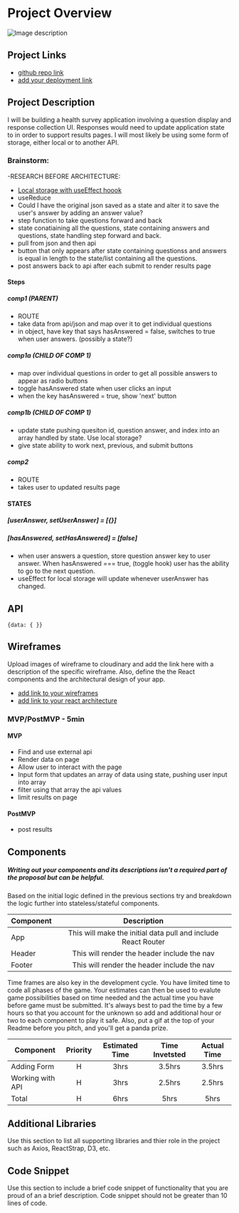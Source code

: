 # Project Overview
![Image description](https://media.tenor.com/images/afdd108e2e6b46fd825a66e1b92dc87e/tenor.gif)

## Project Links

- [github repo link](https://github.com/hbubley/react_app_project_2)
- [add your deployment link]()

## Project Description

I will be building a health survey application involving a question display and response collection UI.  Responses would need to update application state to in order to support results pages.
I will most likely be using some form of storage, either local or to another API. 

### Brainstorm:
-RESEARCH BEFORE ARCHITECTURE:

- [Local storage with useEffect hoook](https://www.udemy.com/course/modern-react-bootcamp/learn/lecture/14384908#overview)
- useReduce
- Could I have the original json saved as a state and alter it to save the user's answer by adding an answer value?
- step function to take questions forward and back
- state conatiaining all the questions, state containing answers and questions, state handling step forward and back.
- pull from json and then api
- button that only appears after state containing questionss and answers is equal in length to the state/list containing all the questions. 
- post answers back to api after each submit to render results page

#### Steps

##### comp1 (PARENT)

- ROUTE
- take data from api/json and map over it to get individual questions
- in object, have key that says hasAnswered = false, switches to true when user answers. (possibly a state?)

##### comp1a (CHILD OF COMP 1)

- map over individual questions in order to get all possible answers to appear as radio buttons
- toggle hasAnswered state when user clicks an input
- when the key hasAnswered = true, show 'next' button

##### comp1b (CHILD OF COMP 1)

- update state pushing quesiton id, question answer, and index into an array handled by state. Use local storage?
- give state ability to work next, previous, and submit buttons

##### comp2

- ROUTE
- takes user to updated results page

#### STATES

##### [userAnswer, setUserAnswer] = [{}]

##### [hasAnswered, setHasAnswered] = [false]

- when user answers a question, store question answer key to user answer. When hasAnswered === true, (toggle hook) user has the ability to go to the next question. 
- useEffect for local storage will update whenever userAnswer has changed. 


## API




```
{data: { }}
```


## Wireframes

Upload images of wireframe to cloudinary and add the link here with a description of the specific wireframe. Also, define the the React components and the architectural design of your app.

- [add link to your wireframes]()
- [add link to your react architecture]()


### MVP/PostMVP - 5min



#### MVP
- Find and use external api
- Render data on page
- Allow user to interact with the page
- Input form that updates an array of data using state, pushing user input into array
- filter using that array the api values
- limit results on page

#### PostMVP 

- post results

## Components
##### Writing out your components and its descriptions isn't a required part of the proposal but can be helpful.

Based on the initial logic defined in the previous sections try and breakdown the logic further into stateless/stateful components.

| Component | Description |
| --- | :---: |  
| App | This will make the initial data pull and include React Router|
| Header | This will render the header include the nav |
| Footer | This will render the header include the nav |


Time frames are also key in the development cycle.  You have limited time to code all phases of the game.  Your estimates can then be used to evalute game possibilities based on time needed and the actual time you have before game must be submitted. It's always best to pad the time by a few hours so that you account for the unknown so add and additional hour or two to each component to play it safe. Also, put a gif at the top of your Readme before you pitch, and you'll get a panda prize.

| Component | Priority | Estimated Time | Time Invetsted | Actual Time |
| --- | :---: |  :---: | :---: | :---: |
| Adding Form | H | 3hrs| 3.5hrs | 3.5hrs |
| Working with API | H | 3hrs| 2.5hrs | 2.5hrs |
| Total | H | 6hrs| 5hrs | 5hrs |

## Additional Libraries
 Use this section to list all supporting libraries and thier role in the project such as Axios, ReactStrap, D3, etc.

## Code Snippet

Use this section to include a brief code snippet of functionality that you are proud of an a brief description.  Code snippet should not be greater than 10 lines of code.

```

```
<!-- 
Important Code:
```
Question HTMML:

    <div class="question mb-4 pt-4 p-4 p-md-5">
                        <h3 class="mb-4">5. Has the person fallen in the past 12 months?</h3>

                        <label class="answer btn btn-lg btn-light text-primary mr-2">
                            <input style="display: inline-block; vertical-align: baseline;" value="Yes" type="radio" name="CFRA5">&nbsp; <span style="display: inline-block; vertical-align: middle;">Yes</span>
                        </label>

                        <label class="answer btn btn-lg btn-light text-primary mr-2">
                            <input style="display: inline-block; vertical-align: baseline;" value="No" type="radio" name="CFRA5">&nbsp; <span style="display: inline-block; vertical-align: middle;">No</span>
                        </label>

                        <label class="answer btn btn-lg btn-light text-primary mr-2">
                            <input style="display: inline-block; vertical-align: baseline;" value="Unknown" type="radio" name="CFRA5">&nbsp; <span style="display: inline-block; vertical-align: middle;">Unknown</span>
                        </label>

                    </div>

window.storedFormValues = JSON.parse('{"CFRA33": "No", "CFRA32": "Yes", "CFRA31": "No", "CFRA30": "Yes", "CFRA37": "No", "CFRA36": "Yes", "CFRA35": "No", "CFRA34": "Yes", "CFRA38": "Unknown", "CFRA19": "No", "CFRA18": "No", "CFRA11": "No", "CFRA10": "Unknown", "CFRA13": "No", "CFRA12": "No", "CFRA15": "No", "CFRA14": "No", "CFRA17": "No", "CFRA16": "No", "CFRA1": "Yes", "CFRA3": "No", "CFRA2": "No", "CFRA5": "No", "CFRA4": "Unknown", "CFRA7": "Yes", "CFRA6": "No", "CFRA9": "No", "CFRA8": "No", "CFRA24": "No", "CFRA25": "Yes", "CFRA26": "No", "CFRA27": "No", "CFRA20": "Unknown", "CFRA21": "Unknown", "CFRA22": "No", "CFRA23": "No", "CFRA28": "Yes", "CFRA29": "No"}');

        var $loader = $('#loader');
        var $visibleQuestion = $('.question.active');
        var $submitBtn = $('.submit');
        var $questions = $('.questions');
        var $progressBar = $('.progress-bar');
        var totalQuestionCount = $questions.children().length;
        var respondedQuestionCount = _.size(window.storedFormValues);

        $(function() {
            $(document)
                .on('click', '.answer input', onAnswerClick)
                .on('click', '.back', onBackClick)
                .on('click', '.next', onNextClick);

            adjustQuestionsHeight($questions, $visibleQuestion);

            if (window.storedFormValues) {
                loadStoredFormValues(true);
            }


 Old code for updating progress bar:

 function updateProgressBar() {
            $progressBar.css('width', (respondedQuestionCount / totalQuestionCount) * 100 + '%');
        }

        function updateSubmitButton() {
            if (totalQuestionCount === respondedQuestionCount) {
                $submitBtn
                    .removeClass('disabled')
                    .fadeIn();
            }
        } 

 function onBackClick(e) {
            e.preventDefault();

            var $previousQuestion = $visibleQuestion.prev();

            if ($previousQuestion.length) {
                moveBack($visibleQuestion, $previousQuestion);
                $visibleQuestion = $previousQuestion;
                adjustQuestionsHeight($questions, $visibleQuestion);
            }
        }

        function onNextClick(e) {
            e.preventDefault();

            var $nextQuestion = $visibleQuestion.next();

            if ($nextQuestion.length) {
                moveForward($visibleQuestion, $nextQuestion);
                $visibleQuestion = $nextQuestion;
                adjustQuestionsHeight($questions, $visibleQuestion);

                if (!$visibleQuestion.next().length) {
                    $submitBtn.fadeIn();
                }
            }
        }

        function submitResponse(key, value, callback) {
            $.ajax({
                type: "PATCH",
                url: "/api/patientvisit/14/",
                data: JSON.stringify({
                    mds_data: window.storedFormValues,
                    changes: [{
                        type: "ASSESSMENT",
                        key: key,
                        value: value
                    }]
                }),
                success: function(response) {
                    if (
                        response &&
                        !_.isUndefined(response["mds_data"])
                    ) {
                        window.storedFormValues = response["mds_data"];

                        loadStoredFormValues(false, response["new_changes"]);

                        if (callback) {
                            callback(response);
                        }
                    }
                },
                contentType: "application/json"
            });
        }

        function loadStoredFormValues(isInitialLoad, newChanges) {
            if (newChanges) {
                _.forEach(newChanges, function(change) {
                    updateFormValues(
                        change.field,
                        change.value,
                        change.user,
                        change.datetime
                    );
                });
            } else {
                for (field in window.storedFormValues) {
                    updateFormValues(field, window.storedFormValues[field]);
                }
            }

            respondedQuestionCount = _.size(window.storedFormValues);

            updateProgressBar();
            updateSubmitButton();
        }

        function updateFormValues(field, value) {
            var $inputs = $('[name="' + field + '"]');

            if ($inputs.length) {
                if ($inputs.eq(0)[0].type == "checkbox") {
                    if (value == "1") {
                        $inputs.prop("checked", true);
                    } else {
                        $inputs.prop("checked", false);
                    }
                } else {
                    if ($inputs.eq(0).is(":radio")) {
                        $inputs.val([value]);
                    } else {
                        $inputs.val(value);
                    }
                }

                $inputs.eq(0).closest('.question').addClass('responded');
            }
        }

        function moveBack($visibleQuestion, $previousQuestion) {
            $visibleQuestion
                .removeClass('animating')
                .removeClass('previous')
                .addClass('next')
                .addClass('animating')
                .removeClass('active');
            $previousQuestion
                .removeClass('animating')
                .addClass('.previous')
                .removeClass('.next')
                .addClass('animating')
                .addClass('active');

            if ($previousQuestion.prev().length) {
                $('.back').removeClass('disabled');
            } else {
                $('.back').addClass('disabled');
            }

            if ($previousQuestion.next().length && $previousQuestion.hasClass('responded')) {
                $('.next').removeClass('disabled');
            } else {
                $('.next').addClass('disabled');
            }
        }
step functions
        function moveForward($visibleQuestion, $nextQuestion) {
            $visibleQuestion
                .removeClass('animating')
                .removeClass('next')
                .addClass('previous')
                .addClass('animating')
                .removeClass('active')
                .addClass('responded');
            $nextQuestion
                .removeClass('animating')
                .addClass('.next')
                .removeClass('.previous')
                .addClass('animating')
                .addClass('active');

            if ($nextQuestion.prev().length) {
                $('.back').removeClass('disabled');
            } else {
                $('.back').addClass('disabled');
            }

            if ($nextQuestion.next().length && $nextQuestion.hasClass('responded')) {
                $('.next').removeClass('disabled');
            } else {
                $('.next').addClass('disabled');
            }
        }

        function adjustQuestionsHeight($questions, $visibleQuestion) {
            $questions.css('height', $visibleQuestion.height() + parseInt($visibleQuestion.css('padding'), 10) * 2);
        }
    </script>

```        
-->